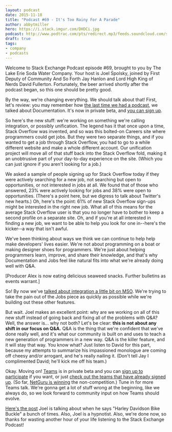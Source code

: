 ```yaml
---
layout: podcast
date: 2015-11-18
title: "Podcast #69 - It's Too Rainy For A Parade"
author: abbytmiller
hero: https://i.stack.imgur.com/DHDCi.jpg
podcast: http://www.podtrac.com/pts/redirect.mp3/feeds.soundcloud.com/stream/233540884-stack-exchange-stack-exchange-podcast-69-its-too-rainy-for-a-parade.mp3
draft: true
tags:
- company
- podcasts
---
```


Welcome to Stack Exchange Podcast episode #69, brought to you by The Lake Erie Soda Water Company. Your host is Joel Spolsky, joined by First Deputy of Community And So Forth Jay Hanlon and Lord High King of Nerds David Fullerton. Fortunately, the beer arrived shortly after the podcast began, so this one should be pretty good.

By the way, we're changing everything. We should talk about that! First, let's review: you may remember how [the last time we had a podcast](http://blog.stackoverflow.com/2015/09/stack-exchange-podcast-68-a-badger-a-horse-and-a-dik-dik-the-documentation-episode/), we talked about Documentation. It's now in private beta, and [you can sign up](https://docs.google.com/forms/d/13ynCK-DEy0osod8VIENajnbFJNZxXm1jyeupBrl5v44/viewform).

So here's the new stuff: we're working on something we're calling integration, or possibly unification. The legend has it that once upon a time, Stack Overflow was invented, and so was this bolted-on Careers site where programmers could get jobs. But they were two separate things, and if you wanted to get a job through Stack Overflow, you had to go to a while different website and make a whole different account. Our unification project will move all of that stuff back into the Stack Overflow fold, making it an unobtrusive part of your day-to-day experience on the site. (Which you can just ignore if you aren't looking for a job.)

We asked a sample of people signing up for Stack Overflow today if they were actively searching for a new job, not searching but open to opportunities, or not interested in jobs at all. We found that of those who answered, 23% were actively looking for jobs and 38% were open to opportunities. (There's a point here, but we digress to talk about Twitter's new hearts.) Oh, here's the point: 61% of new Stack Overflow sign-ups might be interested in the right new job. What all of this means for the average Stack Overflow user is that you no longer have to bother to keep a second profile on a separate site. Oh, and if you're at all interested in finding a new job, we want to be able to help you look for one in--here's the kicker--a way that isn't awful.

We've been thinking about ways we think we can continue to help help make developers' lives easier. We're not about programming on a boat or making designer shoes for programmers. We're just about helping programmers learn, improve, and share their knowledge, and that's why Documentation and Jobs feel like natural fits into what we're already doing well with Q&A.

[Producer Alex is now eating delicious seaweed snacks. Further bulletins as events warrant.]

So! By now we've [talked about integration a little bit on MSO](http://meta.stackoverflow.com/q/310066/865899). We're trying to take the pain out of the Jobs piece as quickly as possible while we're building out these other features. 

But wait. Joel makes an excellent point: why are we working on all of this new stuff instead of going back and fixing all of the problems with Q&A? Well, the answer is... why not both? Let's be clear: **this is not about any shift in our focus on Q&A.** Q&A is the thing that we're confident that we've done really well, and it's what our community is built on and uses to teach a new generation of programmers in a new way. Q&A is the killer feature, and it will stay that way. You know what? Just listen to David for this part, because my attempts to summarize his impassioned monologue are coming off cheesy and/or arrogant, and he's really nailing it. (Don't tell Jay I complimented David; he'll kick me off his team.)

Okay. Moving on! [Teams](http://meta.stackoverflow.com/q/308601/865899) is in private beta and you can [sign up to participate](http://goo.gl/forms/nosBAAcbvG) if you want, or just [check out the teams that have already signed up](http://stackoverflow.com/teams). (So far, [NetGuru is winning](http://stackoverflow.com/teams/122/netguru) the non-competition.) Tune in for more Teams talk. We're gonna get a lot of stuff wrong at the beginning, like we always do, so we look forward to community input on how Teams should evolve.

[Here's the post](http://blog.stackoverflow.com/2011/01/state-of-the-stack-2010-a-message-from-your-ceo/) Joel is talking about when he says "Harley Davidson Bike Buckle" a bunch of times. Also, Joel is a hypnotist. Also, we're done now, so thanks for wasting another hour of your life listening to the Stack Exchange Podcast!